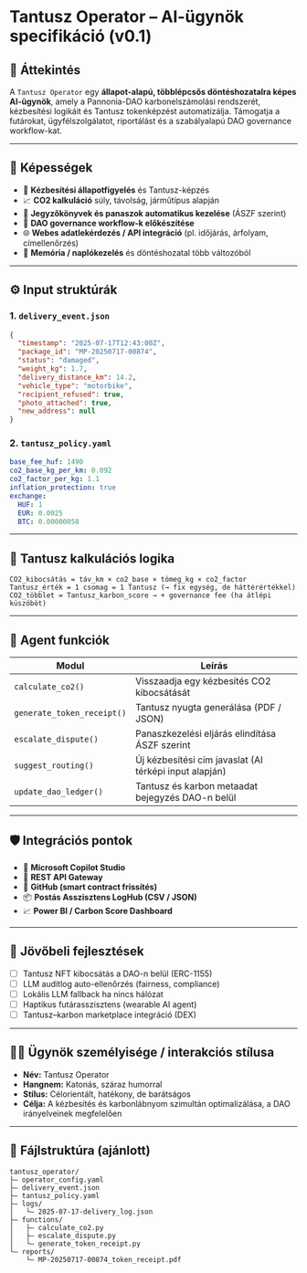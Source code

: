# Tantusz Operator – AI-ügynök specifikáció (v0.1)

## 📌 Áttekintés
A `Tantusz Operator` egy **állapot-alapú, többlépcsős döntéshozatalra képes AI-ügynök**, amely a Pannonia-DAO karbonelszámolási rendszerét, kézbesítési logikáit és Tantusz tokenképzést automatizálja. Támogatja a futárokat, ügyfélszolgálatot, riportálást és a szabályalapú DAO governance workflow-kat.

---

## 🧠 Képességek

- 🔄 **Kézbesítési állapotfigyelés** és Tantusz-képzés
- 📈 **CO2 kalkuláció** súly, távolság, járműtípus alapján
- 📝 **Jegyzőkönyvek és panaszok automatikus kezelése** (ÁSZF szerint)
- 🧾 **DAO governance workflow-k előkészítése**
- 🌐 **Webes adatlekérdezés / API integráció** (pl. időjárás, árfolyam, címellenőrzés)
- 🔁 **Memória / naplókezelés** és döntéshozatal több változóból

---

## ⚙️ Input struktúrák

### 1. `delivery_event.json`
```json
{
  "timestamp": "2025-07-17T12:43:00Z",
  "package_id": "MP-20250717-00874",
  "status": "damaged",
  "weight_kg": 1.7,
  "delivery_distance_km": 14.2,
  "vehicle_type": "motorbike",
  "recipient_refused": true,
  "photo_attached": true,
  "new_address": null
}
```

### 2. `tantusz_policy.yaml`
```yaml
base_fee_huf: 1490
co2_base_kg_per_km: 0.092
co2_factor_per_kg: 1.1
inflation_protection: true
exchange:
  HUF: 1
  EUR: 0.0025
  BTC: 0.00000058
```

---

## 🧮 Tantusz kalkulációs logika

```
CO2_kibocsátás = táv_km × co2_base × tömeg_kg × co2_factor
Tantusz_érték = 1 csomag = 1 Tantusz (→ fix egység, de háttérértékkel)
CO2_többlet = Tantusz_karbon_score → + governance fee (ha átlépi küszöböt)
```

---

## 👠 Agent funkciók

| Modul | Leírás |
|-------|--------|
| `calculate_co2()` | Visszaadja egy kézbesítés CO2 kibocsátását |
| `generate_token_receipt()` | Tantusz nyugta generálása (PDF / JSON) |
| `escalate_dispute()` | Panaszkezelési eljárás elindítása ÁSZF szerint |
| `suggest_routing()` | Új kézbesítési cím javaslat (AI térképi input alapján) |
| `update_dao_ledger()` | Tantusz és karbon metaadat bejegyzés DAO-n belül |

---

## 🛡️ Integrációs pontok

- 🔗 **Microsoft Copilot Studio**
- 🚀 **REST API Gateway**
- 📂 **GitHub (smart contract frissítés)**
- 📦 **Postás Asszisztens LogHub (CSV / JSON)**
- 📈 **Power BI / Carbon Score Dashboard**

---

## 🤭 Jövőbeli fejlesztések

- [ ] Tantusz NFT kibocsátás a DAO-n belül (ERC-1155)
- [ ] LLM auditlog auto-ellenőrzés (fairness, compliance)
- [ ] Lokális LLM fallback ha nincs hálózat
- [ ] Haptikus futárasszisztens (wearable AI agent)
- [ ] Tantusz–karbon marketplace integráció (DEX)

---

## 🧑‍🚀 Ügynök személyisége / interakciós stílusa

- **Név:** Tantusz Operator
- **Hangnem:** Katonás, száraz humorral
- **Stílus:** Célorientált, hatékony, de barátságos
- **Célja:** A kézbesítés és karbonlábnyom szimultán optimalizálása, a DAO irányelveinek megfelelően

---

## 📁 Fájlstruktúra (ajánlott)

```
tantusz_operator/
├— operator_config.yaml
├— delivery_event.json
├— tantusz_policy.yaml
├— logs/
│   └— 2025-07-17-delivery_log.json
├— functions/
│   ├— calculate_co2.py
│   ├— escalate_dispute.py
│   └— generate_token_receipt.py
└— reports/
    └— MP-20250717-00874_token_receipt.pdf

